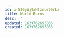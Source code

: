 ```yaml
---
id: x-5I0yWjUaNfznumt0rLx
title: World Burns
desc: ''
updated: 1639762693866
created: 1639762693866
---
```


